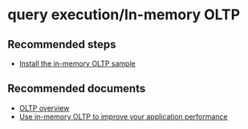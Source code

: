 <properties
	pageTitle="query execution/In-memory OLTP"
	description="query execution/In-memory OLTP"
	service="microsoft.sql"
	resource="servers"
	authors="emlisa"
	displayOrder=""
	selfHelpType="generic"
	supportTopicIds="32574330"
	productPesIds="13491"
	cloudEnvironments="public"
/>

# query execution/In-memory OLTP

## **Recommended steps**

* [Install the in-memory OLTP sample](https://docs.microsoft.com/azure/sql-database/sql-database-in-memory#1-install-the-in-memory-oltp-sample/)

## **Recommended documents**

* [OLTP overview](https://docs.microsoft.com/azure/architecture/data-guide/relational-data/online-transaction-processing/)<br>
* [Use in-memory OLTP to improve your application performance](https://docs.microsoft.com/azure/sql-database/sql-database-in-memory-oltp-migration)
